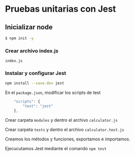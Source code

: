 # Pruebas unitarias con Jest

## Inicializar node 
```sh
$ npm init -y
```

### Crear archivo index.js
`index.js`

### Instalar y configurar Jest
```sh
npm install --save-dev jest
```
En el `package.json`, modificar los scripts de test
```javascript
    "scripts": {
        "test": "jest"
    },
```

Crear carpeta `modules` y dentro el archivo `calculator.js`

Crear carpeta `tests` y dentro el archivo `calculator.test.js`

Creamos los métodos y funciones, exportamos e importamos.

Ejecucutamos Jest mediante el comando `npm test`